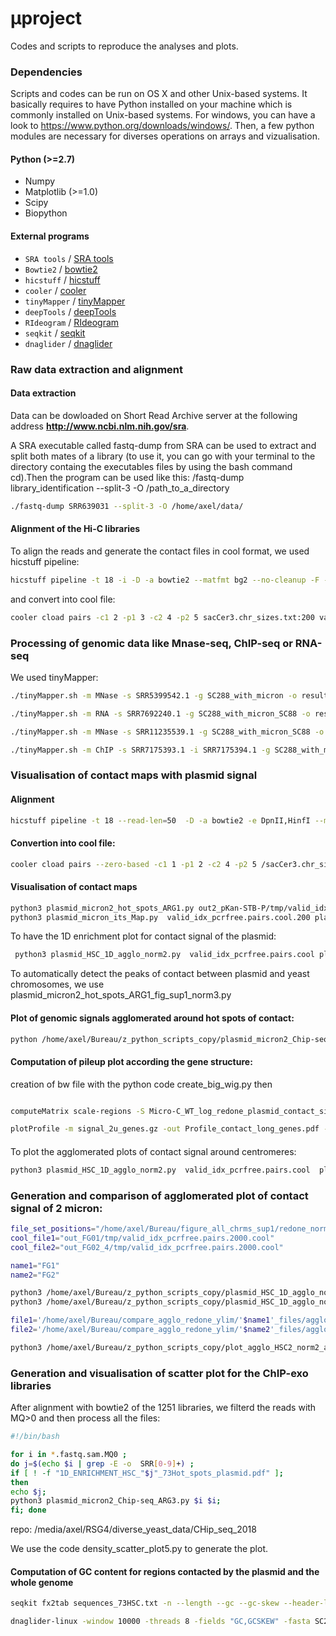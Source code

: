 #  µproject

Codes and scripts to reproduce the analyses and plots. 


### Dependencies

Scripts and codes can be run on OS X and other Unix-based systems. It basically requires to have Python installed on your machine which is commonly installed on Unix-based systems. 
For windows, you can have a look to https://www.python.org/downloads/windows/. Then, a few python modules are necessary for diverses operations on arrays and vizualisation. 

#### Python (>=2.7)
* Numpy
* Matplotlib (>=1.0)
* Scipy
* Biopython

#### External programs

* `SRA tools` / [SRA tools](https://github.com/ncbi/sra-tools)
* `Bowtie2` / [bowtie2](http://bowtie-bio.sourceforge.net/bowtie2/index.shtml)
* `hicstuff` / [hicstuff](https://github.com/koszullab/hicstuff)
* `cooler` / [cooler](https://github.com/open2c/cooler)
* `tinyMapper` / [tinyMapper](https://github.com/js2264/tinyMapper)
* `deepTools` / [deepTools](https://deeptools.readthedocs.io/en/develop/)
* `RIdeogram` / [RIdeogram](https://cran.r-project.org/web/packages/RIdeogram/vignettes/RIdeogram.html)
* `seqkit`   /   [seqkit](https://bioinf.shenwei.me/seqkit/)
* `dnaglider`   /   [dnaglider](https://github.com/cmdoret/dnaglider)

### Raw data extraction and alignment
#### Data extraction
Data can be dowloaded on Short Read Archive server at the following address **http://www.ncbi.nlm.nih.gov/sra**.

A SRA executable called fastq-dump from SRA can be used to extract and split both mates of a library (to use it, you can go with your terminal to the directory containg the executables files by using the bash command cd).Then the program can be used like this:  /fastq-dump library_identification --split-3 -O /path_to_a_directory
 
```bash
./fastq-dump SRR639031 --split-3 -O /home/axel/data/
```

#### Alignment of the Hi-C libraries
To align the reads and generate the contact files in cool format, we used hicstuff pipeline: 
```bash
hicstuff pipeline -t 18 -i -D -a bowtie2 --matfmt bg2 --no-cleanup -F -p -o out_Micro-C_WT_log_classic_genome  -g SC288_with_micron SRR7939017.1_1.fastq SRR7939017.1_2.fastq
```
and convert into cool file:
```bash
cooler cload pairs -c1 2 -p1 3 -c2 4 -p2 5 sacCer3.chr_sizes.txt:200 valid_idx_pcrfree.pairs valid_idx_pcrfree.pairs.cool
```

### Processing of genomic data like Mnase-seq, ChIP-seq or RNA-seq
We used tinyMapper: 
```bash
./tinyMapper.sh -m MNase -s SRR5399542.1 -g SC288_with_micron -o results_H3_CC 

./tinyMapper.sh -m RNA -s SRR7692240.1 -g SC288_with_micron_SC88 -o results_RNAseq

./tinyMapper.sh -m MNase -s SRR11235539.1 -g SC288_with_micron_SC88 -o results_ATAC-seq

./tinyMapper.sh -m ChIP -s SRR7175393.1 -i SRR7175394.1 -g SC288_with_micron_SC88 -o results_CHIP

```

### Visualisation of contact maps with plasmid signal

#### Alignment 

```bash
hicstuff pipeline -t 18 --read-len=50  -D -a bowtie2 -e DpnII,HinfI --matfmt bg2 --no-cleanup -F -p -o out2_pKan-STB-P -g SC288_with_pKan-STB-P     FG104_S2_R1_001.fastq.gz FG104_S2_R2_001.fastq.gz
```
#### Convertion into cool file:
```bash
cooler cload pairs --zero-based -c1 1 -p1 2 -c2 4 -p2 5 /sacCer3.chr_sizes.txt:2000  out2_pKan-STB-P/tmp/valid_idx_pcrfree.pairs  out2_pKan-STB-P/tmp/valid_idx_pcrfree.pairs.cool 
```

#### Visualisation of contact maps
```bash
python3 plasmid_micron2_hot_spots_ARG1.py out2_pKan-STB-P/tmp/valid_idx_pcrfree.pairs.cool     pKan-STB-P     pKan-STB-P
python3 plasmid_micron_its_Map.py  valid_idx_pcrfree.pairs.cool.200 plasmid_p2-micron micro-C-log_redone
```
To have the 1D enrichment plot for contact signal of the plasmid:

```bash
 python3 plasmid_HSC_1D_agglo_norm2.py  valid_idx_pcrfree.pairs.cool plasmid_p2-micron topo2 HSC_plasmids_in_Micro-C_WT_log_SC288_genome.txt.sort.formated
 ```
 
To automatically detect the peaks of contact between plasmid and yeast chromosomes, we use plasmid_micron2_hot_spots_ARG1_fig_sup1_norm3.py 

#### Plot of genomic signals agglomerated around hot spots of contact: 

```bash
python /home/axel/Bureau/z_python_scripts_copy/plasmid_micron2_Chip-seq_ARG5.py SRR13736589.bis.fastq.sam.MQ0 SRR13736587.bis.fastq.sam.MQ0 H3_log H3_log
```

#### Computation of pileup plot according the gene structure: 
creation of bw file with the python code create_big_wig.py then

```bash

computeMatrix scale-regions -S Micro-C_WT_log_redone_plasmid_contact_signal.bw   -R long_genes_only_host_chrm.txt2  --beforeRegionStartLength 7000 --regionBodyLength 7000 --afterRegionStartLength  7000 --outFileName signal_2u_genes.gz 

plotProfile -m signal_2u_genes.gz -out Profile_contact_long_genes.pdf --numPlotsPerRow 2  --plotTitle "Contact signal at long gene (size>7b)"
```

#### 
To plot the agglomerated plots of contact signal around centromeres: 
```bash
python3 plasmid_HSC_1D_agglo_norm2.py  valid_idx_pcrfree.pairs.cool  plasmid_p2-micron log_centros centro1.dat55
```

### Generation and comparison of agglomerated plot of contact signal of 2 micron:

```bash
file_set_positions="/home/axel/Bureau/figure_all_chrms_sup1/redone_norm3/th_08/HSC_plasmids_in_Micro-C_WT_log_SC288_genome.txt.sort.formated"
cool_file1="out_FG01/tmp/valid_idx_pcrfree.pairs.2000.cool"
cool_file2="out_FG02_4/tmp/valid_idx_pcrfree.pairs.2000.cool"

name1="FG1"
name2="FG2"

python3 /home/axel/Bureau/z_python_scripts_copy/plasmid_HSC_1D_agglo_norm2.py $cool_file1 plasmid_p2-micron $name1  $file_set_positions
python3 /home/axel/Bureau/z_python_scripts_copy/plasmid_HSC_1D_agglo_norm2.py $cool_file2 plasmid_p2-micron $name2  $file_set_positions

file1='/home/axel/Bureau/compare_agglo_redone_ylim/'$name1'_files/agglomerated_signal_on_HSC__'$name1'_2.0kb_norm2.txt'
file2='/home/axel/Bureau/compare_agglo_redone_ylim/'$name2'_files/agglomerated_signal_on_HSC__'$name2'_2.0kb_norm2.txt'

python3 /home/axel/Bureau/z_python_scripts_copy/plot_agglo_HSC2_norm2_arg_n.py  2 $file1 $file2 $name1 $name2 

```

### Generation and visualisation of scatter plot for the ChIP-exo libraries

After alignment with bowtie2 of the 1251 libraries, we filterd the reads with MQ>0 and then process all the files: 

```bash
#!/bin/bash

for i in *.fastq.sam.MQ0 ; 
do j=$(echo $i | grep -E -o  SRR[0-9]+) ; 
if [ ! -f "1D_ENRICHMENT_HSC_"$j"_73Hot_spots_plasmid.pdf" ];
then 
echo $j;
python3 plasmid_micron2_Chip-seq_ARG3.py $i $i; 
fi; done
```

repo: /media/axel/RSG4/diverse_yeast_data/CHip_seq_2018

We use the code density_scatter_plot5.py to generate the plot. 

#### Computation of GC content for regions contacted by the plasmid and the whole genome

```bash
seqkit fx2tab sequences_73HSC.txt -n --length --gc --gc-skew --header-line > gc_content_73HSC.txt

dnaglider-linux -window 10000 -threads 8 -fields "GC,GCSKEW" -fasta SC288_with_micron.fa  -out gc_stats.tsv

```
